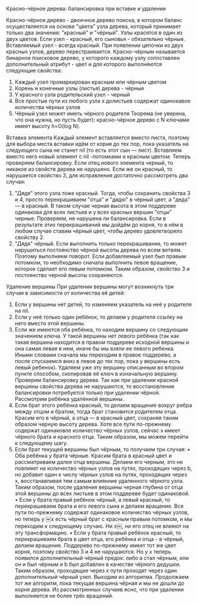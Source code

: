 Красно-чёрное дерева: балансировка при вставке и удалении

Красно-чёрное дерево - двоичное дерево поиска, в котором баланс осуществляется на основе "цвета" узла дерева, который принимает только два значения: "красный" и "чёрный".
Узлы красятся в один из двух цветов. Если узел - красный, его сыновья - обязательно чёрные. Вставляемый узел - всегда красный. При появлении цепочки из двух красных узлов, дерево перестраивается.
Красно-чёрным называется бинарное поисковое дерево, у которого каждому узлу сопоставлен дополнительный атрибут - цвет и для которого выполняются следующие свойства:
1.	Каждый узел промаркирован красным или чёрным цветом
2.	Корень и конечные узлы (листья) дерева - чёрные
3.	У красного узла родительский узел - черный
4.	Все простые пути из любого узла х долистьев содержат одинокавое количества чёрных узлов
5.	Чёрный узел может иметь чёрного родителя
Теорема (не уверена, что она нужна, но пусть будет): красно-чёрное дерево с N ключами имеет высоту h=O(log N).

Вставка элемента
Каждый элемент вставляется вместо листа, поэтому для выбора места вставки идём от корня до тех пор, пока указатель на следующего сына не станет nil (то есть этот сын — лист). Вставляем вместо него новый элемент с nil -потомками и красным цветом. Теперь проверяем балансировку. Если отец нового элемента черный, то никакое из свойств дерева не нарушено. Если же он красный, то нарушается свойство 3, для исправления достаточно рассмотреть два случая:
1.	"Дядя" этого узла тоже красный. Тогда, чтобы сохранить свойства 3 и 4, просто перекрашиваем "отца" и "дядю" в чёрный цвет, а "деда" — в красный. В таком случае черная высота в этом поддереве одинакова для всех листьев и у всех красных вершин "отцы" черные. Проверяем, не нарушена ли балансировка. Если в результате этих перекрашиваний мы дойдём до корня, то в нём в любом случае ставим чёрный цвет, чтобы дерево удовлетворяло свойству 2.
2.	"Дядя" чёрный. Если выполнить только перекрашивание, то может нарушиться постоянство чёрной высоты дерева по всем ветвям. Поэтому выполняем поворот. Если добавляемый узел был правым потомком, то необходимо сначала выполнить левое вращение, которое сделает его левым потомком. Таким образом, свойство 3 и постоянство черной высоты сохраняются.

Удаление вершины
При удалении вершины могут возникнуть три случая в зависимости от количества её детей:
1.	Если у вершины нет детей, то изменяем указатель на неё у родителя на nil.
2.	Если у неё только один ребёнок, то делаем у родителя ссылку на него вместо этой вершины.
3.	Если же имеются оба ребёнка, то находим вершину со следующим значением ключа. У такой вершины нет левого ребёнка (так как такая вершина находится в правом поддереве исходной вершины и она самая левая в нем, иначе бы мы взяли ее левого ребенка. Иными словами сначала мы переходим в правое поддерево, а после спускаемся вниз в левое до тех пор, пока у вершины есть левый ребенок). Удаляем уже эту вершину описанным во втором пункте способом, скопировав её ключ в изначальную вершину.
Проверим балансировку дерева. Так как при удалении красной вершины свойства дерева не нарушаются, то восстановление балансировки потребуется только при удалении чёрной. Рассмотрим ребёнка удалённой вершины.
1. Если брат этого ребёнка красный, то делаем вращение вокруг ребра между отцом и братом, тогда брат становится родителем отца. Красим его в чёрный, а отца — в красный цвет, сохраняя таким образом черную высоту дерева. Хотя все пути по-прежнему содержат одинаковое количество чёрных узлов, сейчас x имеет чёрного брата и красного отца. Таким образом, мы можем перейти к следующему шагу.
2. Если брат текущей вершины был чёрным, то получаем три случая:
•	Оба ребёнка у брата чёрные. Красим брата в красный цвет и рассматриваем далее отца вершины. Делаем его черным, это не повлияет на количество чёрных узлов на путях, проходящих через b, но добавит один к числу чёрных узлов на путях, проходящих через x, восстанавливая тем самым влиянние удаленного чёрного узла. Таким образом, после удаления вершины черная глубина от отца этой вершины до всех листьев в этом поддереве будет одинаковой.
•	Если у брата правый ребёнок чёрный, а левый красный, то перекрашиваем брата и его левого сына и делаем вращение. Все пути по-прежнему содержат одинаковое количество чёрных узлов, но теперь у ￼х есть чёрный брат с красным правым потомком, и мы переходим к следующему случаю. Ни х￼, ни его отец не влияют на эту трансформацию.
•	Если у брата правый ребёнок красный, то перекрашиваем брата в цвет отца, его ребёнка и отца - в чёрный, делаем вращение. Поддерево по-прежнему имеет тот же цвет корня, поэтому свойство 3 и 4 не нарушаются. Но у х теперь появился дополнительный чёрный предок: либо а стал чёрным, или он и был чёрным и b был добавлен в качестве чёрного дедушки. Таким образом, проходящие через x пути проходят через один дополнительный чёрный узел. Выходим из алгоритма.
Продолжаем тот же алгоритм, пока текущая вершина чёрная и мы не дошли до корня дерева. Из рассмотренных случаев ясно, что при удалении выполняется не более трёх вращений.